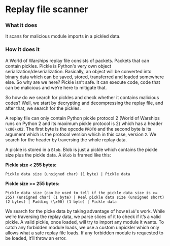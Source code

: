 
# Replay file scanner  
  
### What it does  
It scans for malicious module imports in a pickled data.
  
### How it does it  
A World of Warships replay file consists of packets. Packets that can contain pickles. Pickle is Python's very own object serialization/deserialization. Basically, an object will be converted into binary data which can be saved, stored, transferred and loaded somewhere else. So why are we here? Pickle isn’t safe. It can execute code, code that can be malicious and we’re here to mitigate that.

  

So how do we search for pickles and check whether it contains malicious codes? Well, we start by decrypting and decompressing the replay file, and after that, we search for the pickles.

  

A replay file can only contain Python pickle protocol 2 (World of Warships runs on Python 2 and its maximum pickle protocol is 2) which has a header `\x80\x02`. The first byte is the opcode `PROTO` and the second byte is its argument which is the protocol version which in this case, version `2`. We search for the header by traversing the whole replay data.

  

A pickle is stored in a `Blob`. Blob is just a pickle which contains the pickle size plus the pickle data. A `Blob` is framed like this:

  

**Pickle size < 255 bytes:**

	Pickle data size (unsigned char) (1 byte) | Pickle data

**Pickle size >= 255 bytes:**

	Pickle data size (can be used to tell if the pickle data size is >= 255) (unsigned char) (1 byte) | Real pickle data size (unsigned short) (2 bytes) | Padding (\x00) (1 byte) | Pickle data

  

We search for the picke data by taking advantage of how `Blob`'s work. While we’re traversing the replay data, we parse slices of it to check if it’s a valid pickle. A valid pickle, once loaded, will try to import any module it wants. To catch any forbidden module loads, we use a custom unpickler which only allows what a safe replay file loads. If any forbidden module is requested to be loaded, it’ll throw an error.